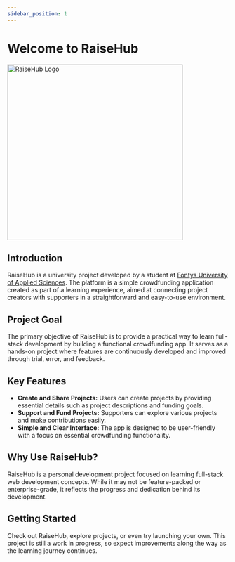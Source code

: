 ```yaml
---
sidebar_position: 1
---
```


# Welcome to RaiseHub

<div class="text--center"> 
    <img src="/img/logoColor.svg" alt="RaiseHub Logo" width="400" />
</div>

## Introduction

RaiseHub is a university project developed by a student at [Fontys University of Applied Sciences](https://en.wikipedia.org/wiki/Fontys_University_of_Applied_Sciences). The platform is a simple crowdfunding application created as part of a learning experience, aimed at connecting project creators with supporters in a straightforward and easy-to-use environment.

## Project Goal

The primary objective of RaiseHub is to provide a practical way to learn full-stack development by building a functional crowdfunding app. It serves as a hands-on project where features are continuously developed and improved through trial, error, and feedback.

## Key Features

- **Create and Share Projects:** Users can create projects by providing essential details such as project descriptions and funding goals.
- **Support and Fund Projects:** Supporters can explore various projects and make contributions easily.
- **Simple and Clear Interface:** The app is designed to be user-friendly with a focus on essential crowdfunding functionality.

## Why Use RaiseHub?

RaiseHub is a personal development project focused on learning full-stack web development concepts. While it may not be feature-packed or enterprise-grade, it reflects the progress and dedication behind its development.

## Getting Started

Check out RaiseHub, explore projects, or even try launching your own. This project is still a work in progress, so expect improvements along the way as the learning journey continues.

